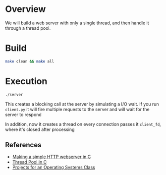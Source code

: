 # Overview

We will build a web server with only a single thread, and then handle it through a thread pool.

# Build

```sh
make clean && make all
```

# Execution

```sh
./server
```

This creates a blocking call at the server by simulating a I/O wait. If you run `client.py` it will fire multiple requests to the server and will wait for the server to respond

In addition, now it creates a thread on every connection passes it `client_fd`, where it's closed after processing

## References

- [Making a simple HTTP webserver in C](https://bruinsslot.jp/post/simple-http-webserver-in-c)
- [Thread Pool in C](https://nachtimwald.com/2019/04/12/thread-pool-in-c)
- [Projects for an Operating Systems Class](https://github.com/remzi-arpacidusseau/ostep-projects/tree/master/concurrency-webserver)
